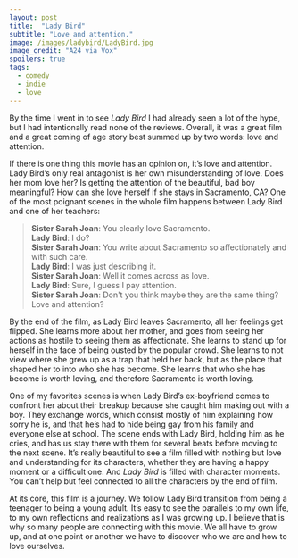 ```yaml
---
layout: post
title:  "Lady Bird"
subtitle: "Love and attention."
image: /images/ladybird/LadyBird.jpg
image_credit: "A24 via Vox"
spoilers: true
tags:
  - comedy
  - indie
  - love
---
```

By the time I went in to see *Lady Bird* I had already seen a lot of the hype, but I had intentionally read none of the reviews. Overall, it was a great film and a great coming of age story best summed up by two words: love and attention.

If there is one thing this movie has an opinion on, it’s love and attention. Lady Bird’s only real antagonist is her own misunderstanding of love.
Does her mom love her? Is getting the attention of the beautiful, bad boy meaningful? How can she love herself if she stays in Sacramento, CA? One of the most poignant scenes in the whole film happens between Lady Bird and one of her teachers:

> **Sister Sarah Joan**: You clearly love Sacramento.  
> **Lady Bird**: I do?  
> **Sister Sarah Joan**: You write about Sacramento so affectionately and with such care.  
> **Lady Bird**: I was just describing it.  
> **Sister Sarah Joan**: Well it comes across as love.  
> **Lady Bird**: Sure, I guess I pay attention.  
> **Sister Sarah Joan**: Don't you think maybe they are the same thing? Love and attention?

By the end of the film, as Lady Bird leaves Sacramento, all her feelings get flipped. She learns more about her mother, and goes from seeing her actions as hostile to seeing them as affectionate. She learns to stand up for herself in the face of being ousted by the popular crowd. She learns to not view where she grew up as a trap that held her back, but as the place that shaped her to into who she has become. She learns that who she has become is worth loving, and therefore Sacramento is worth loving.

One of my favorites scenes is when Lady Bird’s ex-boyfriend comes to confront her about their breakup because she caught him making out with a boy. They exchange words, which consist mostly of him explaining how sorry he is, and that he’s had to hide being gay from his family and everyone else at school. The scene ends with Lady Bird, holding him as he cries, and has us stay there with them for several beats before moving to the next scene. It’s really beautiful to see a film filled with nothing but love and understanding for its characters, whether they are having a happy moment or a difficult one. And *Lady Bird* is filled with character moments. You can’t help but feel connected to all the characters by the end of film.

At its core,  this film is a journey. We follow Lady Bird transition from being a teenager to being a young adult. It’s easy to see the parallels to my own life, to my own reflections and realizations as I was growing up. I believe that is why so many people are connecting with this movie. We all have to grow up, and at one point or another we have to discover who we are and how to love ourselves.
